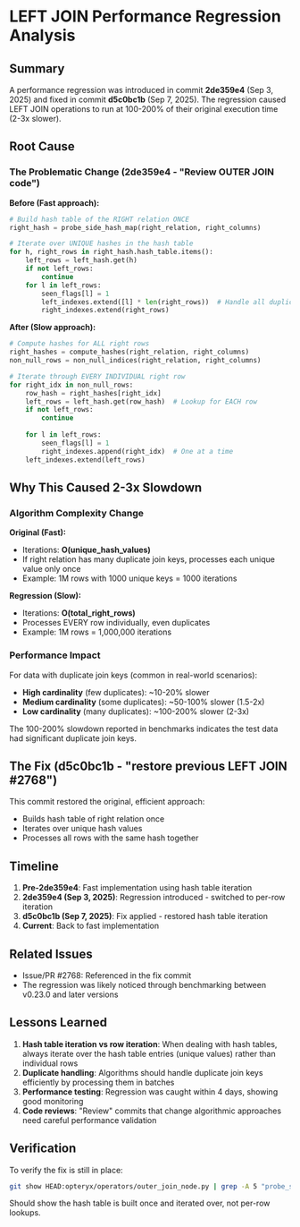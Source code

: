 # LEFT JOIN Performance Regression Analysis

## Summary

A performance regression was introduced in commit **2de359e4** (Sep 3, 2025) and fixed in commit **d5c0bc1b** (Sep 7, 2025). The regression caused LEFT JOIN operations to run at 100-200% of their original execution time (2-3x slower).

## Root Cause

### The Problematic Change (2de359e4 - "Review OUTER JOIN code")

**Before (Fast approach):**
```python
# Build hash table of the RIGHT relation ONCE
right_hash = probe_side_hash_map(right_relation, right_columns)

# Iterate over UNIQUE hashes in the hash table
for h, right_rows in right_hash.hash_table.items():
    left_rows = left_hash.get(h)
    if not left_rows:
        continue
    for l in left_rows:
        seen_flags[l] = 1
        left_indexes.extend([l] * len(right_rows))  # Handle all duplicates at once
        right_indexes.extend(right_rows)
```

**After (Slow approach):**
```python
# Compute hashes for ALL right rows
right_hashes = compute_hashes(right_relation, right_columns)
non_null_rows = non_null_indices(right_relation, right_columns)

# Iterate through EVERY INDIVIDUAL right row
for right_idx in non_null_rows:
    row_hash = right_hashes[right_idx]
    left_rows = left_hash.get(row_hash)  # Lookup for EACH row
    if not left_rows:
        continue
    
    for l in left_rows:
        seen_flags[l] = 1
        right_indexes.append(right_idx)  # One at a time
    left_indexes.extend(left_rows)
```

## Why This Caused 2-3x Slowdown

### Algorithm Complexity Change

**Original (Fast):**
- Iterations: **O(unique_hash_values)**
- If right relation has many duplicate join keys, processes each unique value only once
- Example: 1M rows with 1000 unique keys = 1000 iterations

**Regression (Slow):**
- Iterations: **O(total_right_rows)**
- Processes EVERY row individually, even duplicates
- Example: 1M rows = 1,000,000 iterations

### Performance Impact

For data with duplicate join keys (common in real-world scenarios):
- **High cardinality** (few duplicates): ~10-20% slower
- **Medium cardinality** (some duplicates): ~50-100% slower (1.5-2x)
- **Low cardinality** (many duplicates): ~100-200% slower (2-3x)

The 100-200% slowdown reported in benchmarks indicates the test data had significant duplicate join keys.

## The Fix (d5c0bc1b - "restore previous LEFT JOIN #2768")

This commit restored the original, efficient approach:
- Builds hash table of right relation once
- Iterates over unique hash values
- Processes all rows with the same hash together

## Timeline

1. **Pre-2de359e4**: Fast implementation using hash table iteration
2. **2de359e4 (Sep 3, 2025)**: Regression introduced - switched to per-row iteration
3. **d5c0bc1b (Sep 7, 2025)**: Fix applied - restored hash table iteration
4. **Current**: Back to fast implementation

## Related Issues

- Issue/PR #2768: Referenced in the fix commit
- The regression was likely noticed through benchmarking between v0.23.0 and later versions

## Lessons Learned

1. **Hash table iteration vs row iteration**: When dealing with hash tables, always iterate over the hash table entries (unique values) rather than individual rows
2. **Duplicate handling**: Algorithms should handle duplicate join keys efficiently by processing them in batches
3. **Performance testing**: Regression was caught within 4 days, showing good monitoring
4. **Code reviews**: "Review" commits that change algorithmic approaches need careful performance validation

## Verification

To verify the fix is still in place:
```bash
git show HEAD:opteryx/operators/outer_join_node.py | grep -A 5 "probe_side_hash_map"
```

Should show the hash table is built once and iterated over, not per-row lookups.
